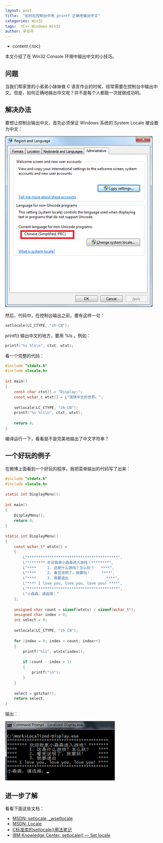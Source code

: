 ```yaml
---
layout: post
title:  "如何在控制台中用 printf 正确地输出中文"
categories: Win32
tags:  VC++ Windows Win32
author: 辛亚平
---
```


* content
{:toc}

本文介绍了在 Win32 Console 环境中输出中文的小技巧。




## 问题

当我们帮家里的小弟弟小妹妹做 C 语言作业的时候，经常需要在控制台中输出中文。但是，如何正确地输出中文呢？并不是每个人都能一次就做成功哟。

## 解决办法

要想让控制台输出中文，首先必须保证 Windows 系统的 System Locale 被设置为中文：

![](/attachment/daily/2017/0101/system-locale-chs.png)

然后，代码中，在控制台输出之前，要有这样一句：

```c
setlocale(LC_CTYPE, "zh-CN");
```

printf() 输出中文的地方，要用 %ls 。例如：

```c
printf("%s %ls\n", ctxt, wtxt);
```

看一个完整的代码：

```c
#include "stdafx.h"
#include <locale.h>

int main()
{
    const char ctxt[] = "Display:";
    const wchar_t wtxt[] = L"简体中文的世界。";
    
    setlocale(LC_CTYPE, "zh-CN");
    printf("%s %ls\n", ctxt, wtxt);
    
    return 0;
}
```

编译运行一下，看看是不是完美地输出了中文字符串？

## 一个好玩的例子

在微博上面看到一个好玩的程序，我把菜单输出的代码写了出来：

```c
#include "stdafx.h"
#include <locale.h>

static int DisplayMenu();

int main()
{
    DisplayMenu();
    return 0;
}

static int DisplayMenu()
{
    const wchar_t* wtxts[] =
    {
        L"*****************************************",
        L"******** 欢迎我家小森森进入游戏！********",
        L"****     1. 这是什么游戏？怎么玩？   ****",
        L"****     2. 看完说明了，我要玩！     ****",
        L"****     3. 我要退出                 ****",
        L"**** I love you, love you, love you! ****",
        L"*****************************************",
        L"小森森，请选择："
    };
    
    unsigned char count = sizeof(wtxts) / sizeof(wchar_t*);
    unsigned char index = 0;
    int select = 0;
    
    setlocale(LC_CTYPE, "zh-CN");
    
    for (index = 0; index < count; index++}
    {
        printf("%ls", wtxts[index]);
        
        if (count - index > 1)
        {
            printf("\n");
        }
    }
    
    select = getchar();
    return select;
}
```

输出：

![](/attachment/daily/2017/0101/printf-chs.png)

## 进一步了解

看看下面这些文档：

- [MSDN: setlocale, _wsetlocale](https://msdn.microsoft.com/en-us/library/x99tb11d.aspx)
- [MSDN: Locale](https://msdn.microsoft.com/en-us/library/wyzd2bce.aspx)
- [C标准库的setlocale()用法笔记](http://www.cnblogs.com/hnrainll/archive/2011/05/07/2039700.html)
- [IBM Knowledge Center: setlocale() — Set locale](https://www.ibm.com/support/knowledgecenter/SSLTBW_1.13.0/com.ibm.zos.r13.bpxbd00/setloc.htm)
